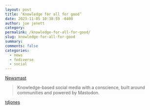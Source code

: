 ```yaml
---
layout: post
title: ‘Knowledge for all for good’
date: 2023-11-05 10:38:59 -0400
author: joe jenett
category: 
permalink: /knowledge-for-all-for-good/
slug: knowledge-for-all-for-good
summary: 
comments: false
categories:
  - news
  - fediverse
  - social
---
```

<p><a title="Newsmast" href="https://newsmast.org/">Newsmast</a></p>
<blockquote><p>Knowledge-based social media with a conscience, built around communities and powered by Mastodon.</p></blockquote>

<a href="https://pinboard.in/u:tdjones">tdjones</a>

<a style="display:none;" href="https://brid.gy/publish/mastodon"><small>(cross-posted to mastodon)</small></a>